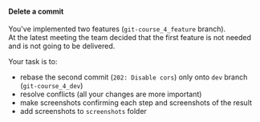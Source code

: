 #### Delete a commit

You've implemented two features (`git-course_4_feature` branch). <br>
At the latest meeting the team decided that the first feature is not needed and is not going to be delivered.

Your task is to:
- rebase the second commit (`202: Disable cors`) only onto `dev` branch (`git-course_4_dev`)
- resolve conflicts (all your changes are more important)
- make screenshots confirming each step and screenshots of the result
- add screenshots to `screenshots` folder
